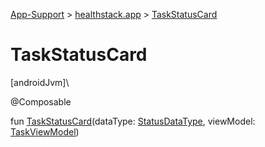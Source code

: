 
[App-Support](../../app-support.html) > [healthstack.app](index.html) > [TaskStatusCard](-task-status-card.html)



# TaskStatusCard



[androidJvm]\




@Composable



fun [TaskStatusCard](-task-status-card.html)(dataType: [StatusDataType](../healthstack.app.status/-status-data-type/index.html), viewModel: [TaskViewModel](../healthstack.app.viewmodel/-task-view-model/index.html))




